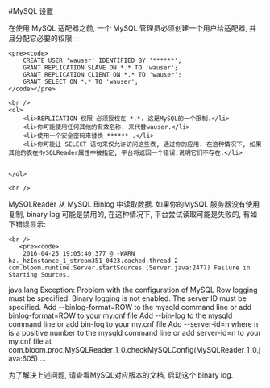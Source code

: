#MySQL 设置

<p>
	在使用 MySQL 适配器之前, 一个 MySQL 管理员必须创建一个用户给适配器, 并且分配它必要的权限:
: <br />
	
	
	<pre><code>
        CREATE USER 'wauser' IDENTIFIED BY '******';
        GRANT REPLICATION SLAVE ON *.* TO 'wauser';
        GRANT REPLICATION CLIENT ON *.* TO 'wauser';
        GRANT SELECT ON *.* TO 'wauser';
    </code></pre>
	
	<br />
    <ol>
        <li>REPLICATION 权限 必须授权在 *.*. 这是MySQL的一个限制.</li>
        <li>你可能使用任何其他的有效名称, 来代替wauser.</li>
        <li>使用一个安全密码来替换 ****** .</li>
        <li>你可能让 SELECT 语句来仅允许访问这些表, 通过你的应用. 在这种情况下, 如果其他的表在MySQLReader属性中被指定, 平台将返回一个错误,说明它们不存在.</li>
            
    
    </ol>

    <br />




</p>

<p>
 MySQLReader 从 MySQL Binlog 中读取数据. 如果你的MySQL 服务器没有使用复制, binary log 可能是禁用的, 在这种情况下, 平台尝试读取可能是失败的, 有如下错误显示:

	<br />
	   <pre><code>
        2016-04-25 19:05:40,377 @ -WARN hz._hzInstance_1_stream351_0423.cached.thread-2 com.bloom.runtime.Server.startSources (Server.java:2477) Failure in Starting Sources.
java.lang.Exception: Problem with the configuration of MySQL
Row logging must be specified.
Binary logging is not enabled.
The server ID must be specified.
Add --binlog-format=ROW to the mysqld command line or add binlog-format=ROW to your my.cnf file
Add --bin-log to the mysqld command line or add bin-log to your my.cnf file
Add --server-id=n where n is a positive number to the mysqld command line or add server-id=n to your my.cnf file
        at com.bloom.proc.MySQLReader_1_0.checkMySQLConfig(MySQLReader_1_0.java:605) ...
       </code></pre>
	<br />

为了解决上述问题, 请查看MySQL对应版本的文档, 启动这个 binary log.

</p>







